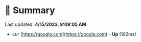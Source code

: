 # 📖 Summary
Last updated: **4/15/2023, 9:09:05 AM**

- `GET` [https://google.com](https://google.com) - **Up** (192ms)
